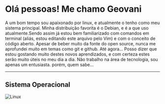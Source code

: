 # Olá pessoas! Me chamo Geovani
A um bom tempo sou apaixonado por linux, e atualmente o tenho como meu sistema principal. Minha distribuição favorita é o Debian, e é a que uso atualmente.Sendo assim já estou bem familiarizado com comandos em terminal (aliás, estou editando este arquivo pelo Vim) e com o conceito de código aberto. Apesar de beber muito da fonte do open source, nunca me aprofundei muito em temas como git e github. Até agora...
 Posso dizer que estou gostando muito destes novos aprendizados, e com certeza estes serão muito úteis no meu dia a dia. Não trabalho na área de tecnologia, sou apenas um entusiasta. porém, quem sabe...
***
## Sistema Operacional

![Linux](https://img.shields.io/badge/Linux-000?style=for-the-badge&logo=linux&logoColor=FCC624)


